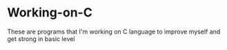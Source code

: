 # Working-on-C
These are programs that I'm working on C language  to improve myself and get strong in basic level 

